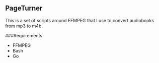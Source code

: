 ## PageTurner
This is a set of scripts around FFMPEG that I use to convert audiobooks from mp3 to m4b.

###Requirements

- FFMPEG
- Bash
- Go

